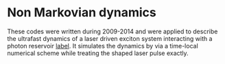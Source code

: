 # Non Markovian dynamics
These codes were written during 2009-2014 and were applied to describe the ultrafast dynamics of a laser driven exciton system interacting with a photon reservoir [label]([https://journals.aps.org/prb/abstract/10.1103/PhysRevB.88.201305]).
It simulates the dynamics by via a time-local numerical scheme while treating the shaped laser pulse exactly. 

